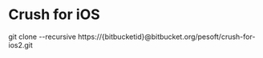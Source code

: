 # Crush for iOS

git clone --recursive https://{bitbucketid}@bitbucket.org/pesoft/crush-for-ios2.git